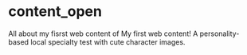 # content_open
All about my fisrst web content of My first web content! A personality-based local specialty test with cute character images.
